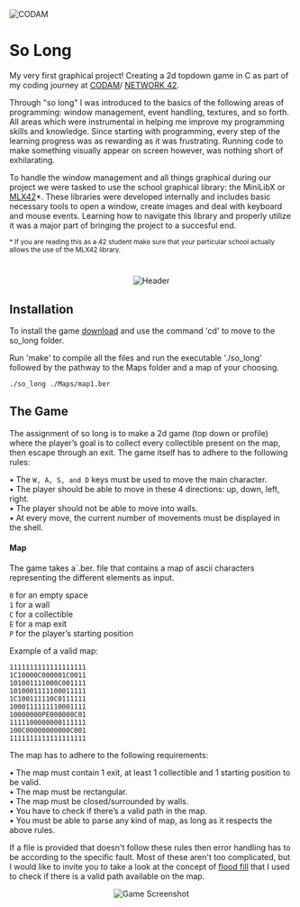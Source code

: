 <img src="https://i.imgur.com/HG66CCx.png?raw=true" alt="CODAM" style="max-width: 50%;">
<div>
  <h1>So Long</h1>
</div>

My very first graphical project! Creating a 2d topdown game in C as part of my coding journey at [CODAM](https://www.codam.nl)/ [NETWORK 42](https://www.42network.org/).

Through "so long" I was introduced to the basics of the following areas of programming: window management, event handling, textures, and so forth. All areas which were instrumental in helping me improve my programming skills and knowledge. Since starting with programming, every step of the learning progress was as rewarding as it was frustrating. Running code to make something visually appear on screen however, was nothing short of exhilarating.

To handle the window management and all things graphical during our project we were tasked to use the school graphical library: the MiniLibX or [MLX42](https://github.com/codam-coding-college/MLX42)*. These libraries were developed internally and includes basic necessary tools to open a window, create images and deal with keyboard and mouse events. Learning how to navigate this library and properly utilize it was a major part of bringing the project to a succesful end.

<sub>* If you are reading this as a 42 student make sure that your particular school actually allows the use of the MLX42 library.</sub>

<h1>
</h1>
<div align="center">
  <img src="https://i.imgur.com/Z3sUxUi.gif" alt="Header">
</div>

## Installation

To install the game [download](https://github.com/arommers/so_long/archive/refs/heads/master.zip) and use the command 'cd' to move to the so_long folder.

Run 'make' to compile all the files and run the executable './so_long' followed by the pathway to the Maps folder and a map of your choosing.

```
./so_long ./Maps/map1.ber
```

## The Game

The assignment of so long is to make a 2d game (top down or profile) where the player’s goal is to collect every collectible present on the map, then escape through an exit. The game itself has to adhere to the following rules:

• The `W, A, S, and D` keys must be used to move the main character.\
• The player should be able to move in these 4 directions: up, down, left, right.\
• The player should not be able to move into walls.\
• At every move, the current number of movements must be displayed in the shell.

#### Map

The game takes a`.ber. file that contains a map of ascii characters representing the different elements as input.

`0` for an empty space\
`1` for a wall\
`C` for a collectible\
`E` for a map exit\
`P` for the player’s starting position

Example of a valid map:

`1111111111111111111`\
`1C10000C000001C0011`\
`101001111000C001111`\
`1010001111100011111`\
`1C100111110C0111111`\
`1000111111110001111`\
`10000000PE000000C01`\
`1111100000000111111`\
`100C00000000000C001`\
`1111111111111111111`

The map has to adhere to the following requirements:

• The map must contain 1 exit, at least 1 collectible and 1 starting position to be valid.\
• The map must be rectangular.\
• The map must be closed/surrounded by walls.\
• You have to check if there’s a valid path in the map.\
• You must be able to parse any kind of map, as long as it respects the above rules.

If a file is provided that doesn't follow these rules then error handling has to be according to the specific fault.
Most of these aren't too complicated, but I would like to invite you to take a look at the concept of [flood fill](https://www.youtube.com/watch?v=VuiXOc81UDM) that I used to check if there is a valid path available on the map.

<div align="center">
  <img src="https://i.imgur.com/wXlRb9T.gif" alt="Game Screenshot">
</div>
